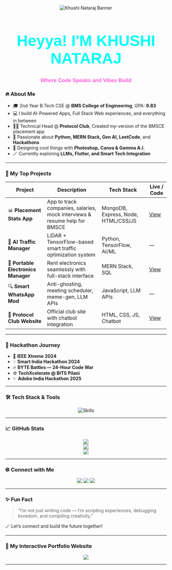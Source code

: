 <p align="center">
  <img src="https://raw.githubusercontent.com/KhushiNataraj/KhushiNataraj/main/assets/khushi-banner.gif" alt="Khushi Nataraj Banner" />
</p>

<h1 align="center" style="font-family: 'Neon Spark', sans-serif; font-size: 3rem; color: #00FFF7;">
  Heyya! I'M KHUSHI NATARAJ
</h1>
<h3 align="center" style="font-family: 'Neon Spark', sans-serif; color: #FF5DDD;">
  Where Code Speaks and Vibes Build
</h3>


### 🔥 About Me

* 🎓 2nd Year B.Tech CSE @ **BMS College of Engineering**, GPA: **9.83**
* 💻 I build AI-Powered Apps, Full Stack Web experiences, and everything in between
* 👩‍💼 Technical Head @ **Protocol Club**, Created my-version of the BMSCE placement app
* 🧠 Passionate about **Python, MERN Stack, Gen AI, LeetCode**, and **Hackathons**
* 🌈 Designing cool things with **Photoshop, Canva & Gamma A.I.**
* 🪄 Currently exploring **LLMs, Flutter, and Smart Tech Integration**

---

### 🚀 My Top Projects

| Project                             | Description                                                               | Tech Stack                          | Live / Code                                                 |
| ----------------------------------- | ------------------------------------------------------------------------- | ----------------------------------- | ----------------------------------------------------------- |
| 📊 **Placement Stats App**          | App to track companies, salaries, mock interviews & resume help for BMSCE | MongoDB, Express, Node, HTML/CSS/JS | [View](https://must-not-be-namedd.github.io/proto_website/) |
| 🤖 **AI Traffic Manager**           | LiDAR + TensorFlow-based smart traffic optimization system                | Python, TensorFlow, AI/ML           | —                                                           |
| 💼 **Portable Electronics Manager** | Rent electronics seamlessly with full-stack interface                     | MERN Stack, SQL                     |  [View](https://must-not-be-namedd.github.io/FULL_STACK/)                                                          |
| 🔍 **Smart WhatsApp Mod**           | Anti-ghosting, meeting scheduler, meme-gen, LLM APIs                      | JavaScript, LLM APIs                | —                                                           |
| 🧠 **Protocol Club Website**        | Official club site with chatbot integration                               | HTML, CSS, JS, Chatbot              | [View](https://must-not-be-namedd.github.io/proto_website/) |

---

### 💼 Hackathon Journey

* 🧠 **IEEE Xtreme 2024**
* 💡 **Smart India Hackathon 2024**
* 🔥 **BYTE Battles — 24-Hour Code War**
* ⚙️ **TechXcelerate @ BITS Pilani**
* ✨ **Adobe India Hackathon 2025**

---

### 🛠️ Tech Stack & Tools

<p align="center">
  <img src="https://skillicons.dev/icons?i=java,python,js,react,nodejs,mongodb,flutter,html,css,tailwind,figma,git" alt="Skills" />
</p>

---

### 📈 GitHub Stats

<p align="center">
  <img src="https://github-readme-stats.vercel.app/api?username=KhushiNataraj&show_icons=true&theme=radical" />
  <br />
  <img src="https://github-readme-streak-stats.herokuapp.com/?user=KhushiNataraj&theme=radical" />
  <br />
  <img src="https://github-readme-stats.vercel.app/api/top-langs/?username=KhushiNataraj&layout=compact&theme=radical" />
</p>

---

### 🌐 Connect with Me

<p align="center">
  <a href="mailto:khushinataraj28@gmail.com"><img src="https://img.shields.io/badge/Gmail-D14836?style=flat-square&logo=gmail&logoColor=white"/></a>
  <a href="https://www.linkedin.com/in/khushi-nataraj-28npk12/"><img src="https://img.shields.io/badge/LinkedIn-%230077B5.svg?style=flat-square&logo=linkedin&logoColor=white"/></a>
  <a href="https://github.com/KhushiNataraj"><img src="https://img.shields.io/badge/GitHub-181717?style=flat-square&logo=github&logoColor=white"/></a>
</p>

---

### ✨ Fun Fact

> "I’m not just writing code — I’m scripting experiences, debugging boredom, and compiling creativity."

🪄 Let’s connect and build the future together!

---

### 📁 My Interactive Portfolio Website

<p align="center">
  <a href="https://randomplaceholder.dev"><img src="https://img.shields.io/badge/Visit%20Portfolio-blueviolet?style=for-the-badge&logo=react" /></a>
</p>

---
